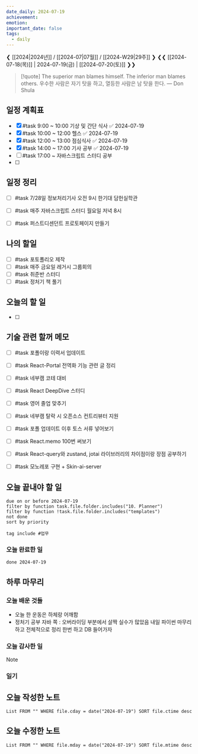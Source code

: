 ```yaml
---
date_daily: 2024-07-19
achievement: 
emotion: 
important_date: false
tags:
  - daily
---
```

❮ [[2024|2024년]] / [[2024-07|07월]] / [[2024-W29|29주]] ❯
❮❮ [[2024-07-18(목)]] | 2024-07-19(금) | [[2024-07-20(토)]] ❯❯

> [!quote] The superior man blames himself. The inferior man blames others.
> 우수한 사람은 자기 탓을 하고, 열등한 사람은 남 탓을 한다.
> — Don Shula

## 일정 계획표

- [x] #task 9:00 ~ 10:00 기상 및 간단 식사 ✅ 2024-07-19
- [x] #task 10:00 ~ 12:00 헬스 ✅ 2024-07-19
- [x] #task 12:00 ~ 13:00 점심식사 ✅ 2024-07-19
- [x] #task 14:00 ~ 17:00 기사 공부 ✅ 2024-07-19
- [ ] #task 17:00 ~ 자바스크립트 스터디 공부
- [ ] 
## 일정 정리
- [ ] #task 7/28일 정보처리기사 오전 9시 한기대 담헌실학관
- [ ] #task 매주 자바스크립트 스터디 월요일 저녁 8시
- [ ] #task 퍼스트디센던트 프로토페이지 만들기


 ## 나의 할일

- [ ] #task 포토폴리오 제작
- [ ] #task 매주 금요일 레거시 그룹회의
- [ ] #task 취준반 스터디
- [ ] #task 정처기 책 풀기

## 오늘의 할 일
- [ ] 

## 기술 관련 할꺼 메모

- [ ] #task 포폴이랑 이력서 업데이트
- [ ] #task React-Portal 전역화 기능 관련 글 정리
- [ ] #task 네부캠 코테 대비
- [ ] #task React DeepDive 스터디
- [ ] #task 영어 졸업 맞추기
- [ ] #task 네부캠 탈락 시 오픈소스 컨트리뷰터 지원
- [ ] #task 포폴 업데이트 이후 토스 서류 넣어보기
- [ ] #task React.memo 100번 써보기
- [ ] #task React-query와 zustand, jotai 라이브러리의 차이점이랑 장점 공부하기
- [ ] #task 모노레포 구현 + Skin-ai-server


## 오늘 끝내야 할 일
```tasks
due on or before 2024-07-19
filter by function task.file.folder.includes("10. Planner")
filter by function !task.file.folder.includes("templates")
not done
sort by priority
```
```tasks
tag include #업무 
```


### 오늘 완료한 일
```tasks
done 2024-07-19
```

## 하루 마무리
### 오늘 배운 것들
- 오늘 한 운동은 하체랑 어깨함
- 정처기 공부 자바 쪽 : 오버라이딩 부분에서 살짝 실수가 많았음 내일 파이썬 마무리하고 전체적으로 정리 한번 하고 DB 들어가자
### 오늘 감사한 일
>[!note]
>
### 일기

## 오늘 작성한 노트
```dataview
List FROM "" WHERE file.cday = date("2024-07-19") SORT file.ctime desc

```

## 오늘 수정한 노트
```dataview
List FROM "" WHERE file.mday = date("2024-07-19") SORT file.mtime desc


```